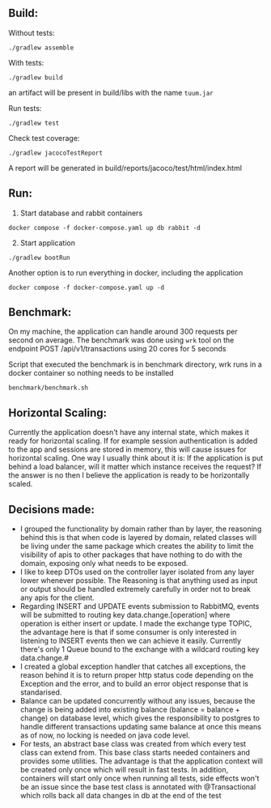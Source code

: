 ## Build:

Without tests:

```shell
./gradlew assemble
```

With tests:

```shell
./gradlew build
```

an artifact will be present in build/libs with the name `tuum.jar`

Run tests:

```shell
./gradlew test
```

Check test coverage:

```shell
./gradlew jacocoTestReport
```

A report will be generated in build/reports/jacoco/test/html/index.html

## Run:

1. Start database and rabbit containers

```shell
docker compose -f docker-compose.yaml up db rabbit -d
```

2. Start application

```shell
./gradlew bootRun
```

Another option is to run everything in docker, including the application
```shell
docker compose -f docker-compose.yaml up -d
```

## Benchmark:

On my machine, the application can handle around 300 requests per second on average.
The benchmark was done using `wrk` tool on the endpoint POST /api/v1/transactions using 20 cores for 5 seconds

Script that executed the benchmark is in benchmark directory, wrk runs in a docker container so nothing needs to be installed

```shell
benchmark/benchmark.sh
```

## Horizontal Scaling:

Currently the application doesn't have any internal state, which makes it ready for horizontal scaling.
If for example session authentication is added to the app and sessions are stored in memory, this will cause issues for horizontal scaling.
One way I usually think about it is: If the application is put behind a load balancer, will it matter which instance receives the request?
If the answer is no then I believe the application is ready to be horizontally scaled.

## Decisions made:

- I grouped the functionality by domain rather than by layer, the reasoning behind this
  is that when code is layered by domain, related classes will be living under the same package
  which creates the ability to limit the visibility of apis to other packages that have nothing to do
  with the domain, exposing only what needs to be exposed.
- I like to keep DTOs used on the controller layer isolated from any layer lower whenever possible.
  The Reasoning is that anything used as input or output should be handled extremely carefully
  in order not to break any apis for the client.
- Regarding INSERT and UPDATE events submission to RabbitMQ, events will be submitted to routing key
  data.change.[operation] where operation is either insert or update. I made the exchange type TOPIC,
  the advantage here is that if some consumer is only interested in listening to INSERT events then
  we can achieve it easily. Currently there's only 1 Queue bound to the exchange with a wildcard routing
  key data.change.#
- I created a global exception handler that catches all exceptions, the reason behind it is to return
  proper http status code depending on the Exception and the error, and to build an error object response
  that is standarised.
- Balance can be updated concurrently without any issues, because the change is being added into existing balance (balance = balance + change)
  on database level, which gives the responsibility to postgres to handle different transactions updating same balance at once
  this means as of now, no locking is needed on java code level.
- For tests, an abstract base class was created from which every test class can extend from. This base class starts needed containers
  and provides some utilities. The advantage is that the application context will be created only once which will result in fast tests.
  In addition, containers will start only once when running all tests, side effects won't be an issue since the base test class is annotated
  with @Transactional which rolls back all data changes in db at the end of the test